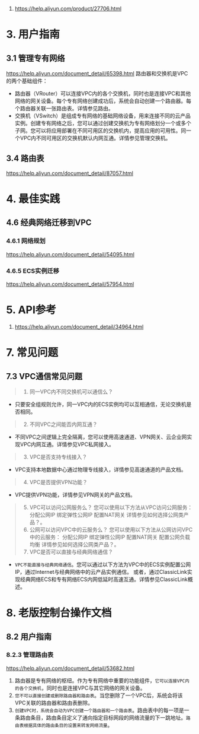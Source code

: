 

1. https://help.aliyun.com/product/27706.html

# 3. 用户指南
## 3.1 管理专有网络
https://help.aliyun.com/document_detail/65398.html
路由器和交换机是VPC的两个基础组件：
* 路由器（VRouter）可以连接VPC内的各个交换机，同时也是连接VPC和其他网络的网关设备。每个专有网络创建成功后，系统会自动创建一个路由器。每个路由器关联一张路由表。详情参见路由。
* 交换机（VSwitch）是组成专有网络的基础网络设备，用来连接不同的云产品实例。创建专有网络之后，您可以通过创建交换机为专有网络划分一个或多个子网。您可以将应用部署在不同可用区的交换机内，提高应用的可用性。同一个VPC内不同可用区的交换机默认内网互通。详情参见管理交换机。

## 3.4 路由表
https://help.aliyun.com/document_detail/87057.html

# 4. 最佳实践
## 4.6 经典网络迁移到VPC
### 4.6.1 网络规划
https://help.aliyun.com/document_detail/54095.html
### 4.6.5 ECS实例迁移
https://help.aliyun.com/document_detail/57954.html
# 5. API参考
1. https://help.aliyun.com/document_detail/34964.html
# 7. 常见问题
## 7.3 VPC通信常见问题
> 1. 同一VPC内不同交换机可以通信么？
  * 只要安全组规则允许，同一VPC内的ECS实例均可以互相通信，无论交换机是否相同。
> 2. 不同VPC之间能否内网互通？
  * 不同VPC之间逻辑上完全隔离，您可以使用高速通道、VPN网关、云企业网实现VPC内网互通。详情参见VPC私网接入。
> 3. VPC是否支持专线接入？
  * VPC支持本地数据中心通过物理专线接入，详情参见高速通道的产品文档。
> 4. VPC是否提供VPN功能？
  * VPC提供VPN功能，详情参见VPN网关的产品文档。
> 5. VPC可以访问公网服务么？
您可以使用以下方法从VPC访问公网服务：
分配公网IP
绑定弹性公网IP
配置NAT网关
详情参见如何选择公网类产品？。
> 6. 公网可以访问VPC中的云服务么？
您可以使用以下方法从公网访问VPC中的云服务：
分配公网IP
绑定弹性公网IP
配置NAT网关
配置公网负载均衡
详情参见如何选择公网类产品？。
> 7. VPC是否可以直接与经典网络通信？
  * `VPC不能直接与经典网络通信`。您可以通过以下方法为VPC中的ECS实例配置公网IP，通过Internet与经典网络中的云产品实例通信。
或者，通过ClassicLink实现经典网络ECS和专有网络ECS内网低延时高速互通。详情参见ClassicLink概述。
# 8. 老版控制台操作文档 
## 8.2 用户指南 
### 8.2.3 管理路由表
https://help.aliyun.com/document_detail/53682.html
1. 路由器是专有网络的枢纽。作为专有网络中重要的功能组件，`它可以连接VPC内的各个交换机`，同时也是连接VPC与其它网络的网关设备。
2. `您不可以直接创建或删除路由器和路由表`。当您删除了一个VPC后，系统会将该VPC关联的路由器和路由表删除。
3. `创建VPC时，系统会自动为VPC创建一个路由器和一个路由表`。路由表中的每一项是一条路由条目，路由条目定义了通向指定目标网段的网络流量的下一跳地址。`路由表根据具体的路由条目的设置来转发网络流量`。